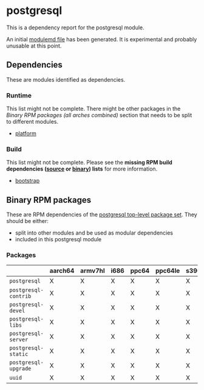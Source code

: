 # postgresql
This is a dependency report for the postgresql module.

An initial [modulemd file](postgresql.yaml) has been generated. It is experimental and probably unusable at this point.
## Dependencies
These are modules identified as dependencies.
### Runtime
This list might not be complete. There might be other packages in the *Binary RPM packages (all arches combined)* section that needs to be split to different modules.
* [platform](../platform)
### Build
This list might not be complete.
Please see the **missing RPM build dependencies ([source](all/buildtime-source-packages-short.txt) or [binary](all/buildtime-binary-packages-short.txt)) lists** for more information.
* [bootstrap](../bootstrap)
## Binary RPM packages
These are RPM dependencies of the [postgresql top-level package set](postgresql.csv). They should be either:
* split into other modules and be used as modular dependencies
* included in this postgresql module
### Packages
| |aarch64 |armv7hl |i686 |ppc64 |ppc64le |s390x |x86_64 |
|---|---|---|---|---|---|---|---|
| `postgresql` | X | X | X | X | X | X | X |
| `postgresql-contrib` | X | X | X | X | X | X | X |
| `postgresql-devel` | X | X | X | X | X | X | X |
| `postgresql-libs` | X | X | X | X | X | X | X |
| `postgresql-server` | X | X | X | X | X | X | X |
| `postgresql-static` | X | X | X | X | X | X | X |
| `postgresql-upgrade` | X | X | X | X | X | X | X |
| `uuid` | X | X | X | X | X | X | X |
